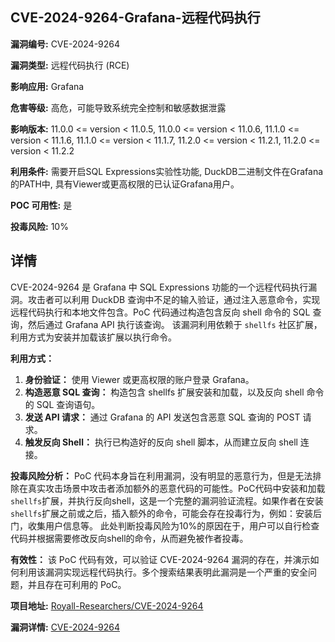 ## CVE-2024-9264-Grafana-远程代码执行

**漏洞编号:** CVE-2024-9264

**漏洞类型:** 远程代码执行 (RCE)

**影响应用:** Grafana

**危害等级:** 高危，可能导致系统完全控制和敏感数据泄露

**影响版本:** 11.0.0 <= version < 11.0.5, 11.0.0 <= version < 11.0.6, 11.1.0 <= version < 11.1.6, 11.1.0 <= version < 11.1.7, 11.2.0 <= version < 11.2.1, 11.2.0 <= version < 11.2.2

**利用条件:** 需要开启SQL Expressions实验性功能, DuckDB二进制文件在Grafana的PATH中, 具有Viewer或更高权限的已认证Grafana用户。

**POC 可用性:** 是

**投毒风险:** 10%

## 详情

CVE-2024-9264 是 Grafana 中 SQL Expressions 功能的一个远程代码执行漏洞。攻击者可以利用 DuckDB 查询中不足的输入验证，通过注入恶意命令，实现远程代码执行和本地文件包含。PoC 代码通过构造包含反向 shell 命令的 SQL 查询，然后通过 Grafana API 执行该查询。 该漏洞利用依赖于 `shellfs` 社区扩展，利用方式为安装并加载该扩展以执行命令。

**利用方式：**
1.  **身份验证：** 使用 Viewer 或更高权限的账户登录 Grafana。
2.  **构造恶意 SQL 查询：**  构造包含 shellfs 扩展安装和加载，以及反向 shell 命令的 SQL 查询语句。
3.  **发送 API 请求：**  通过 Grafana 的 API 发送包含恶意 SQL 查询的 POST 请求。
4.  **触发反向 Shell：**  执行已构造好的反向 shell 脚本，从而建立反向 shell 连接。

**投毒风险分析：**
PoC 代码本身旨在利用漏洞，没有明显的恶意行为，但是无法排除在真实攻击场景中攻击者添加额外的恶意代码的可能性。PoC代码中安装和加载`shellfs`扩展，并执行反向shell，这是一个完整的漏洞验证流程。如果作者在安装`shellfs`扩展之前或之后，插入额外的命令，可能会存在投毒行为，例如：安装后门，收集用户信息等。 此处判断投毒风险为10%的原因在于，用户可以自行检查代码并根据需要修改反向shell的命令，从而避免被作者投毒。

**有效性：**
该 PoC 代码有效，可以验证 CVE-2024-9264 漏洞的存在，并演示如何利用该漏洞实现远程代码执行。多个搜索结果表明此漏洞是一个严重的安全问题，并且存在可利用的 PoC。

**项目地址:** [Royall-Researchers/CVE-2024-9264](https://github.com/Royall-Researchers/CVE-2024-9264)

**漏洞详情:** [CVE-2024-9264](https://nvd.nist.gov/vuln/detail/CVE-2024-9264)